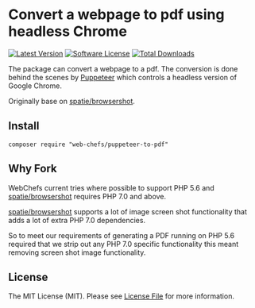 # Convert a webpage to pdf using headless Chrome

[![Latest Version](https://img.shields.io/github/release/web-chefs/PuppeteerToPdf.svg?style=flat-square)](https://github.com/web-chefs/PuppeteerToPdf/releases)
[![Software License](https://img.shields.io/badge/license-MIT-brightgreen.svg?style=flat-square)](LICENSE.md)
[![Total Downloads](https://img.shields.io/packagist/dt/web-chefs/puppeteer-to-pdf.svg?style=flat-square)](https://packagist.org/packages/web-chefs/puppeteer-to-pdf)

The package can convert a webpage to a pdf. The conversion is done behind the scenes by [Puppeteer](https://github.com/GoogleChrome/puppeteer) which controls a headless version of Google Chrome.

Originally base on [spatie/browsershot](https://github.com/spatie/browsershot).

## Install

```
composer require "web-chefs/puppeteer-to-pdf"
```

## Why Fork

WebChefs current tries where possible to support PHP 5.6 and [spatie/browsershot](https://github.com/spatie/browsershot) requires PHP 7.0 and above.

[spatie/browsershot](https://github.com/spatie/browsershot) supports a lot of image screen shot functionality that adds a lot of extra PHP 7.0 dependencies.

So to meet our requirements of generating a PDF running on PHP 5.6 required that we strip out any PHP 7.0 specific functionality this meant removing screen shot image functionality.

## License

The MIT License (MIT). Please see [License File](LICENSE.md) for more information.
